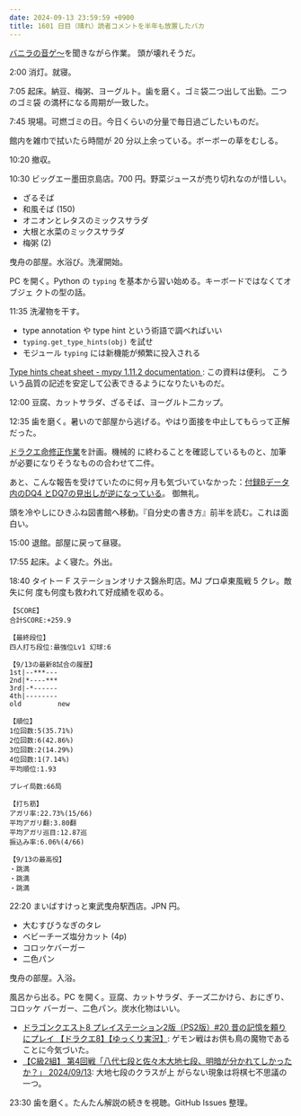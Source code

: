```yaml
---
date: 2024-09-13 23:59:59 +0900
title: 1601 日目（晴れ）読者コメントを半年も放置したバカ
---
```


[バニラの音ゲ～](https://www.youtube.com/watch?v=K8rmfNqAly8)を聞きながら作業。
頭が壊れそうだ。

2:00 消灯。就寝。

7:05 起床。納豆、梅粥、ヨーグルト。歯を磨く。ゴミ袋二つ出して出勤。二つのゴミ袋
の満杯になる周期が一致した。

7:45 現場。可燃ゴミの日。今日くらいの分量で毎日過ごしたいものだ。

館内を雑巾で拭いたら時間が 20 分以上余っている。ボーボーの草をむしる。

10:20 撤収。

10:30 ビッグエー墨田京島店。700 円。野菜ジュースが売り切れなのが惜しい。

* ざるそば
* 和風そば (150)
* オニオンとレタスのミックスサラダ
* 大根と水菜のミックスサラダ
* 梅粥 (2)

曳舟の部屋。水浴び。洗濯開始。

PC を開く。Python の `typing` を基本から習い始める。キーボードではなくてオブジェ
クトの型の話。

11:35 洗濯物を干す。

* type annotation や type hint という術語で調べればいい
* `typing.get_type_hints(obj)` を試せ
* モジュール `typing` には新機能が頻繁に投入される

[Type hints cheat sheet - mypy 1.11.2 documentation
](https://mypy.readthedocs.io/en/stable/cheat_sheet_py3.html): この資料は便利。
こういう品質の記述を安定して公表できるようになりたいものだ。

12:00 豆腐、カットサラダ、ざるそば、ヨーグルト二カップ。

12:35 歯を磨く。暑いので部屋から逃げる。やはり面接を中止してもらって正解だった。

[ドラクエ命修正作業](https://github.com/showa-yojyo/dqbook/issues)を計画。機械的
に終わることを確認しているものと、加筆が必要になりそうなものの合わせて二件。

あと、こんな報告を受けていたのに何ヶ月も気づいていなかった：[付録Bデータ内のDQ4
とDQ7の見出しが逆になっている](https://github.com/showa-yojyo/dqbook/issues/55)。
御無礼。

頭を冷やしにひきふね図書館へ移動。『自分史の書き方』前半を読む。これは面白い。

15:00 退館。部屋に戻って昼寝。

17:55 起床。よく寝た。外出。

18:40 タイトー F ステーションオリナス錦糸町店。MJ プロ卓東風戦 5 クレ。敵失に何
度も何度も救われて好成績を収める。

```text
【SCORE】
合計SCORE:+259.9

【最終段位】
四人打ち段位:最強位Lv1 幻球:6

【9/13の最新8試合の履歴】
1st|--***---
2nd|*----***
3rd|-*------
4th|--------
old         new

【順位】
1位回数:5(35.71%)
2位回数:6(42.86%)
3位回数:2(14.29%)
4位回数:1(7.14%)
平均順位:1.93

プレイ局数:66局

【打ち筋】
アガリ率:22.73%(15/66)
平均アガリ翻:3.80翻
平均アガリ巡目:12.87巡
振込み率:6.06%(4/66)

【9/13の最高役】
・跳満
・跳満
・跳満
```

22:20 まいばすけっと東武曳舟駅西店。JPN 円。

* 大むすびうなぎのタレ
* ベビーチーズ塩分カット (4p)
* コロッケバーガー
* 二色パン

曳舟の部屋。入浴。

風呂から出る。PC を開く。豆腐、カットサラダ、チーズ二かけら、おにぎり、コロッケ
バーガー、二色パン。炭水化物はいい。

* [ドラゴンクエスト8 プレイステーション2版（PS2版）#20 昔の記憶を頼りにプレイ
  【ドラクエ8】【ゆっくり実況】](https://www.youtube.com/watch?v=Sw8FGbWtYRI):
  ゲモン戦はお供も鳥の魔物であることに今気づいた。
* [【C級2組】 第4回戦「八代七段と佐々木大地七段、明暗が分かれてしかったか？」
  2024/09/13](https://www.youtube.com/watch?v=7olKCi5O6yo): 大地七段のクラスが上
  がらない現象は将棋七不思議の一つ。

23:30 歯を磨く。たんたん解説の続きを視聴。GitHub Issues 整理。
